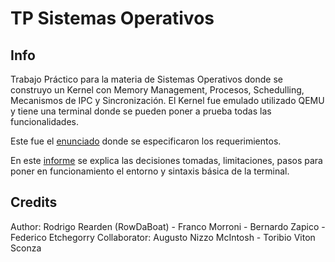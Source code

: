 # TP Sistemas Operativos 

## Info

Trabajo Práctico para la materia de Sistemas Operativos donde se construyo un Kernel con Memory Management, Procesos, Schedulling, Mecanismos de IPC y Sincronización. El Kernel fue emulado utilizado QEMU y tiene una terminal donde se pueden poner a prueba todas las funcionalidades. 

Este fue el [enunciado](docs/Enunciado%20TP.pdf) donde se especificaron los requerimientos.

En este [informe](docs/Informe%20TP.pdf) se explica las decisiones tomadas, limitaciones, pasos para poner en funcionamiento el entorno y sintaxis básica de la terminal.

## Credits

Author: Rodrigo Rearden (RowDaBoat) - Franco Morroni - Bernardo Zapico - Federico Etchegorry
Collaborator: Augusto Nizzo McIntosh - Toribio Viton Sconza